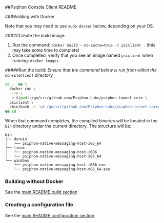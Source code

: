 ##Psiphon Console Client README

###Building with Docker

Note that you may need to use `sudo docker` below, depending on your OS.

#####Create the build image:
  1. Run the command: `docker build --no-cache=true -t psiclient .` (this may take some time to complete)
  2. Once completed, verify that you see an image named `psiclient` when running: `docker images`

#####Run the build:
  *Ensure that the command below is run from within the `ConsoleClient` directory*

  ```bash
  cd .. && \
    docker run \
    --rm \
    -v $(pwd):/go/src/github.com/Psiphon-Labs/psiphon-tunnel-core \
    psiclient \
    /bin/bash -c 'cd /go/src/github.com/Psiphon-Labs/psiphon-tunnel-core/ConsoleClient && ./make.bash' \
  && cd -
  ```

When that command completes, the compiled binaries will be located in the `bin` directory under the current directory. The structure will be:
  ```
  bin
  ├── darwin
  │   └── psiphon-native-messaging-host-x86_64
  ├── linux
  │   └── psiphon-native-messaging-host-i686
  │   └── psiphon-native-messaging-host-x86_64
  └── windows
      └── psiphon-native-messaging-host-i686.exe
      └── psiphon-native-messaging-host-x86_64.exe

  ```

### Building without Docker

See the [main README build section](../README.md#build)

### Creating a configuration file

See the [main README configuration section](../README.md#configure)
